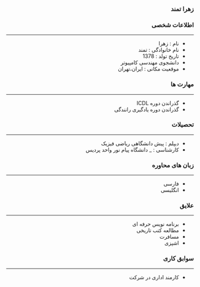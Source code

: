 <style type="text/css">
body{
 direction:rtl;
}
</style>
### زهرا تمند

### اطلاعات شخصی

---
+ نام : زهرا
+ نام خانوادگی : تمند
+ تاریخ تولد : 1378
+ دانشجوی مهندسی کامپیوتر 
+ موقعیت مکانی : ایران،تهران


### مهارت ها

---
+ گذراندن دوره ICDL
+ گذراندن دوره یادگیری رانندگی

### تحصیلات

---
+ دیپلم : پیش دانشگاهی ریاضی فیزیک
+ کارشناسی : 
_ دانشگاه پیام نور واحد پردیس 

### زبان های محاوره

---
+ فارسی
+ انگلیسی

### علایق

---
+ برنامه نویس حرفه ای  
+ مطالعه کتب تاریخی
+ مسافرت
+ اشپزی

### سوابق کاری

---
+ کارمند اداری در شرکت



